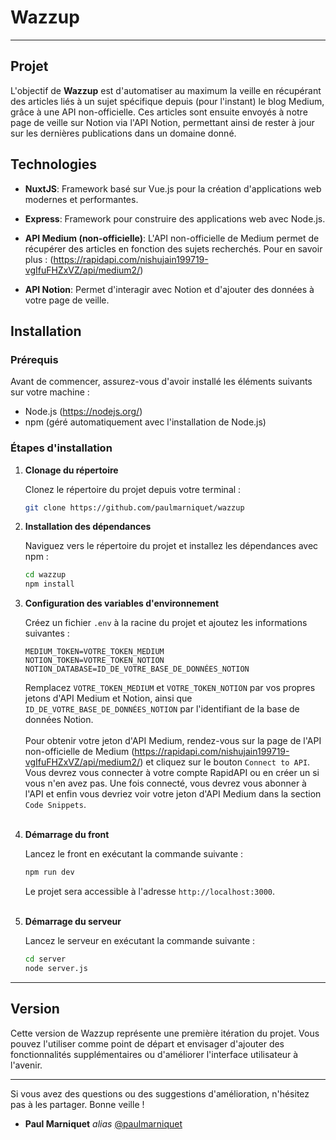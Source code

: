 # Wazzup

---

## Projet

L'objectif de **Wazzup** est d'automatiser au maximum la veille en récupérant des articles liés à un sujet spécifique depuis (pour l'instant) le blog Medium, grâce à une API non-officielle. Ces articles sont ensuite envoyés à notre page de veille sur Notion via l'API Notion, permettant ainsi de rester à jour sur les dernières publications dans un domaine donné.




## Technologies

- **NuxtJS**: Framework basé sur Vue.js pour la création d'applications web modernes et performantes.

- **Express**: Framework pour construire des applications web avec Node.js.

- **API Medium (non-officielle)**: L'API non-officielle de Medium permet de récupérer des articles en fonction des sujets recherchés. 
Pour en savoir plus : (https://rapidapi.com/nishujain199719-vgIfuFHZxVZ/api/medium2/)

- **API Notion**: Permet d'interagir avec Notion et d'ajouter des données à votre page de veille.

## Installation

### Prérequis

Avant de commencer, assurez-vous d'avoir installé les éléments suivants sur votre machine :

- Node.js (https://nodejs.org/)
- npm (géré automatiquement avec l'installation de Node.js)

### Étapes d'installation

1. **Clonage du répertoire**

   Clonez le répertoire du projet depuis votre terminal :

   ```bash
   git clone https://github.com/paulmarniquet/wazzup
   ```

2. **Installation des dépendances**

   Naviguez vers le répertoire du projet et installez les dépendances avec npm :

   ```bash
   cd wazzup
   npm install
   ```

3. **Configuration des variables d'environnement**

   Créez un fichier `.env` à la racine du projet et ajoutez les informations suivantes :

   ```
   MEDIUM_TOKEN=VOTRE_TOKEN_MEDIUM
   NOTION_TOKEN=VOTRE_TOKEN_NOTION
   NOTION_DATABASE=ID_DE_VOTRE_BASE_DE_DONNÉES_NOTION
   ```

   Remplacez `VOTRE_TOKEN_MEDIUM` et `VOTRE_TOKEN_NOTION` par vos propres jetons d'API Medium et Notion, ainsi que `ID_DE_VOTRE_BASE_DE_DONNÉES_NOTION` par l'identifiant de la base de données Notion.
<br><br>
   Pour obtenir votre jeton d'API Medium, rendez-vous sur la page de l'API non-officielle de Medium (https://rapidapi.com/nishujain199719-vgIfuFHZxVZ/api/medium2/) et cliquez sur le bouton `Connect to API`. Vous devrez vous connecter à votre compte RapidAPI ou en créer un si vous n'en avez pas. Une fois connecté, vous devrez vous abonner à l'API et enfin vous devriez voir votre jeton d'API Medium dans la section `Code Snippets`.
<br><br>
4. **Démarrage du front**

   Lancez le front en exécutant la commande suivante :

   ```bash
   npm run dev
   ```

   Le projet sera accessible à l'adresse `http://localhost:3000`.
<br><br>
5. **Démarrage du serveur**

    Lancez le serveur en exécutant la commande suivante :
    
    ```bash
    cd server
   node server.js
    ```

---

## Version

Cette version de Wazzup représente une première itération du projet. Vous pouvez l'utiliser comme point de départ et envisager d'ajouter des fonctionnalités supplémentaires ou d'améliorer l'interface utilisateur à l'avenir.

---

Si vous avez des questions ou des suggestions d'amélioration, n'hésitez pas à les partager. Bonne veille !

* **Paul Marniquet** _alias_ [@paulmarniquet](https://github.com/paulmarniquet)